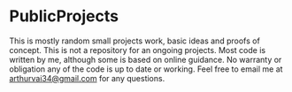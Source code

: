 # PublicProjects
This is mostly random small projects work, basic ideas and proofs of concept. This is not a repository for an ongoing projects.
Most code is written by me, although some is based on online guidance. No warranty or obligation any of the code is up to date or working.
Feel free to email me at arthurvai34@gmail.com for any questions.
